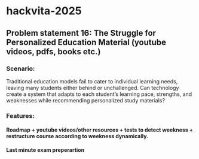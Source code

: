 # hackvita-2025

## Problem statement 16: The Struggle for Personalized Education Material (youtube videos, pdfs, books etc.)
### Scenario:
Traditional education models fail to cater to individual learning needs, leaving many
students either behind or unchallenged. Can technology create a system that adapts
to each student’s learning pace, strengths, and weaknesses while recommending
personalized study materials?

### Features: 
#### Roadmap + youtube videos/other resources + tests to detect weekness + restructure course according to weekness dynamically.
#### Last minute exam preperartion